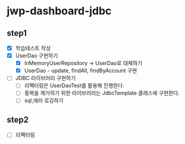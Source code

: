# jwp-dashboard-jdbc

## step1
- [x] 학습테스트 작성
- [x] UserDao 구현하기
  - [x] InMemoryUserRepository -> UserDao로 대체하기
  - [x] UserDao - update, findAll, findByAccount 구현
- [ ] JDBC 라이브러리 구현하기
  - [ ] 리팩터링은 UserDaoTest를 활용해 진행한다.
  - [ ] 중복을 제거하기 위한 라이브러리는 JdbcTemplate 클래스에 구현한다.
  - [ ] sql,에러 로깅하기

## step2
- [ ] 리팩터링

